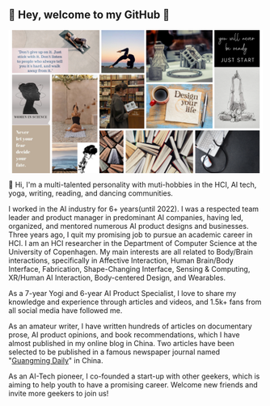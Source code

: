 ## 👋 Hey, welcome to my GitHub 👋
<a href="URL_REDIRECT" target="blank"><img align="center" src="https://github.com/montaneH/MengtingHuang/blob/main/collage.png" height="" /></a>


👋 Hi, I'm a multi-talented personality with muti-hobbies in the HCI, AI tech, yoga, writing, reading, and dancing communities. 

I worked in the AI industry for 6+ years(until 2022). I was a respected team leader and product manager in predominant AI companies, having led, organized, and mentored numerous AI product designs and businesses. Three years ago, I quit my promising job to pursue an academic career in HCI. I am an HCI researcher in the Department of Computer Science at the University of Copenhagen. My main interests are all related to Body/Brain interactions, specifically in Affective Interaction, Human Brain/Body Interface, Fabrication, Shape-Changing Interface, Sensing \& Computing, XR/Human AI Interaction, Body-centered Design, and Wearables.

As a 7-year Yogi and 6-year AI Product Specialist, I love to share my knowledge and experience through articles and videos, and 1.5k+ fans from all social media have followed me. 

As an amateur writer, I have written hundreds of articles on documentary prose, AI product opinions, and book recommendations, which I have almost published in my online blog in China. Two articles have been selected to be published in a famous newspaper journal named "[Guangming Daily](https://en.wikipedia.org/wiki/Guangming_Daily)" in China.

As an AI-Tech pioneer, I co-founded a start-up with other geekers, which is aiming to help youth to have a promising career. Welcome new friends and invite more geekers to join us!
